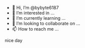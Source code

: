 - 👋 Hi, I’m @bybyte6187
- 👀 I’m interested in ...
- 🌱 I’m currently learning ...
- 💞️ I’m looking to collaborate on ...
- 📫 How to reach me ...

<!---
bybyte6187/bybyte6187 is a ✨ special ✨ repository because its `README.md` (this file) appears on your GitHub profile.
You can click the Preview link to take a look at your changes.
--->

nice day
